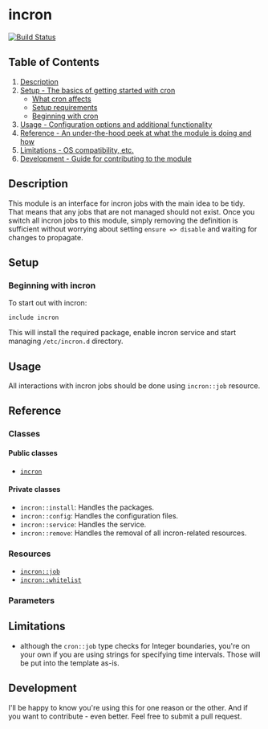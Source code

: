# incron

[![Build Status](https://travis-ci.org/pegasd/puppet-incron.svg?branch=master)](https://travis-ci.org/pegasd/puppet-incron)

## Table of Contents

1. [Description](#description)
1. [Setup - The basics of getting started with cron](#setup)
    * [What cron affects](#what-cron-affects)
    * [Setup requirements](#setup-requirements)
    * [Beginning with cron](#beginning-with-cron)
1. [Usage - Configuration options and additional functionality](#usage)
1. [Reference - An under-the-hood peek at what the module is doing and how](#reference)
1. [Limitations - OS compatibility, etc.](#limitations)
1. [Development - Guide for contributing to the module](#development)

## Description

This module is an interface for incron jobs with the main idea to be tidy. That means that any jobs that are not managed should not
exist. Once you switch all incron jobs to this module, simply removing the definition is sufficient without worrying about setting
`ensure => disable` and waiting for changes to propagate.

## Setup

### Beginning with incron

To start out with incron:
```puppet
include incron
```
This will install the required package, enable incron service and start managing `/etc/incron.d` directory.

## Usage

All interactions with incron jobs should be done using `incron::job` resource.

## Reference

### Classes

#### Public classes

* [`incron`](#incron)

#### Private classes

* `incron::install`: Handles the packages.
* `incron::config`: Handles the configuration files.
* `incron::service`: Handles the service.
* `incron::remove`: Handles the removal of all incron-related resources.

### Resources

* [`incron::job`](#incron_job)
* [`incron::whitelist`](#incron_whitelist)

### Parameters

## Limitations

* although the `cron::job` type checks for Integer boundaries, you're on your own if you are using strings for specifying time intervals.
Those will be put into the template as-is.

## Development

I'll be happy to know you're using this for one reason or the other. And if you want to
contribute - even better. Feel free to submit a pull request.
